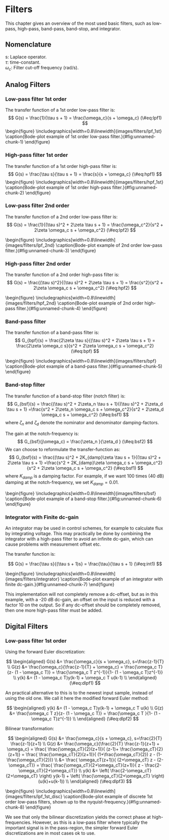 # Filters

This chapter gives an overview of the most used basic filters, such as low-pass, high-pass, band-pass, band-stop, and integrator.

## Nomenclature
s: Laplace operator.  
$\tau$: time-constant.  
$\omega_c$: Filter cut-off frequency (rad/s).  


## Analog Filters

### Low-pass filter 1st order

The transfer function of a 1st order low-pass filter is:
$$
G(s) =  \frac{1}{\tau s + 1} = \frac{\omega_c}{s + \omega_c}
(\#eq:lpf1)
$$
\begin{figure}
\includegraphics[width=0.8\linewidth]{images/filters/lpf_1st} \caption{Bode-plot example of 1st order low-pass filter.}(\#fig:unnamed-chunk-1)
\end{figure}


### High-pass filter 1st order

The transfer function of a 1st order high-pass filter is:
$$
G(s) =  \frac{\tau s}{\tau s + 1} = \frac{s}{s + \omega_c}
(\#eq:hpf1)
$$
\begin{figure}
\includegraphics[width=0.8\linewidth]{images/filters/hpf_1st} \caption{Bode-plot example of 1st order high-pass filter.}(\#fig:unnamed-chunk-2)
\end{figure}



### Low-pass filter 2nd order

The transfer function of a 2nd order low-pass filter is:
$$
G(s) =  \frac{1}{(\tau s)^2 + 2\zeta \tau s + 1} = \frac{\omega_c^2}{s^2 + 2\zeta \omega_c s + \omega_c^2}
(\#eq:lpf2)
$$

\begin{figure}
\includegraphics[width=0.8\linewidth]{images/filters/lpf_2nd} \caption{Bode-plot example of 2nd order low-pass filter.}(\#fig:unnamed-chunk-3)
\end{figure}



### High-pass filter 2nd order

The transfer function of a 2nd order high-pass filter is:
$$
G(s) =  \frac{(\tau s)^2}{(\tau s)^2 + 2\zeta \tau s + 1} = \frac{s^2}{s^2 + 2\zeta \omega_c s + \omega_c^2}
(\#eq:hpf2)
$$

\begin{figure}
\includegraphics[width=0.8\linewidth]{images/filters/hpf_2nd} \caption{Bode-plot example of 2nd order high-pass filter.}(\#fig:unnamed-chunk-4)
\end{figure}



### Band-pass filter

The transfer function of a band-pass filter is:
$$
G_{bpf}(s) =  \frac{2\zeta \tau s}{(\tau s)^2 + 2\zeta \tau s + 1} = \frac{2\zeta \omega_c s}{s^2 + 2\zeta \omega_c s + \omega_c^2}
(\#eq:bpf)
$$

\begin{figure}
\includegraphics[width=0.8\linewidth]{images/filters/bpf} \caption{Bode-plot example of a band-pass filter.}(\#fig:unnamed-chunk-5)
\end{figure}


### Band-stop filter

The transfer function of a band-stop filter (notch filter) is:
$$
G_{bsf}(s) = \frac{(\tau s)^2 + 2\zeta_n \tau s + 1}{(\tau s)^2 + 2\zeta_d \tau s + 1} 
=\frac{s^2 + 2\zeta_n \omega_c s + \omega_c^2}{s^2 + 2\zeta_d \omega_c s + \omega_c^2}
(\#eq:bsf1)
$$
where $\zeta_n$ and $\zeta_d$ denote the nominator and denominator damping-factors.

The gain at the notch-frequency is:
$$
G_{bsf}(j\omega_c) = \frac{\zeta_n }{\zeta_d }
(\#eq:bsf2)
$$
We can choose to reformulate the transfer-function as:
$$
G_{bsf}(s) = \frac{(\tau s)^2 + 2K_{damp}\zeta \tau s + 1}{(\tau s)^2 + 2\zeta \tau s + 1} 
=\frac{s^2 + 2K_{damp}\zeta \omega_c s + \omega_c^2}{s^2 + 2\zeta \omega_c s + \omega_c^2}
(\#eq:bsf1)
$$
where $K_{damp}$ is a damping factor. For example, if we want 100 times (40 dB) damping  at the notch-frequency, we set $K_{damp} = 0.01$.

\begin{figure}
\includegraphics[width=0.8\linewidth]{images/filters/bsf} \caption{Bode-plot example of a band-stop filter.}(\#fig:unnamed-chunk-6)
\end{figure}


### Integrator with Finite dc-gain

An integrator may be used in control schemes, for example to calculate flux by integrating voltage. This may practically be done by combining the integrator with a high-pass filter to avoid an infinite dc-gain, which can cause problems with measurement offset etc.

The transfer function is:

$$
G(s) =  \frac{\tau s}{(\tau s + 1)s} = \frac{\tau}{\tau s + 1}
(\#eq:int1)
$$

\begin{figure}
\includegraphics[width=0.8\linewidth]{images/filters/integrator} \caption{Bode-plot example of an integrator with finite dc-gain.}(\#fig:unnamed-chunk-7)
\end{figure}

This implementation will not completely remove a dc-offset, but as in this example, with a -20 dB dc-gain, an offset on the input is reduced with a factor 10 on the output. So if any dc-offset should be completely removed, then one more high-pass filter must be added.


## Digital Filters


### Low-pass filter 1st order

Using the forward Euler discretization:

$$
\begin{aligned}
G(s) &=  \frac{\omega_c}{s + \omega_c}, s=\frac{z-1}{T} \\
G(z) &=  \frac{\omega_c}{\frac{z-1}{T} + \omega_c} = \frac{\omega_c T}{z- (1 - \omega_c T)} 
= \frac{\omega_c T z^{-1}}{1- (1 - \omega_c T)z^{-1}} \\
y(k) &=   (1 - \omega_c T)y(k-1)   + \omega_c T u(k-1) \\
\end{aligned}
(\#eq:dlpf1)
$$

An practical alternative to this is to the newest input sample, instead of using the old one. We call it here the modified forward Euler method:

$$
\begin{aligned}
y(k) &= (1 - \omega_c T)y(k-1)   + \omega_c T u(k) \\
G(z) &=  \frac{\omega_c T z}{z- (1 - \omega_c T)} = \frac{\omega_c T }{1- (1 - \omega_c T)z^{-1}} \\
\end{aligned}
(\#eq:dlpf2)
$$


Bilinear transformation:

$$
\begin{aligned}
G(s) &=  \frac{\omega_c}{s + \omega_c}, s=\frac{2}{T} \frac{z-1}{z+1} \\
G(z) &=  \frac{\omega_c}{\frac{2}{T} \frac{z-1}{z+1} + \omega_c}
= \frac{ \frac{\omega_cT}{2}(z+1)}{ (z-1)+ \frac{\omega_cT}{2} (z+1)} 
= \frac{ \frac{\omega_cT}{2}(z+1)}{  (1+\frac{\omega_cT}{2}) z - (1-\frac{\omega_cT}{2})}  \\
 &=   \frac{ \omega_cT(z+1)}{  (2+\omega_cT) z - (2-\omega_cT)} 
 =  \frac{ \frac{\omega_cT}{2+\omega_cT}(z+1)}{   z - \frac{2-\omega_cT}{2+\omega_cT}}  \\
y(k) &=   \left( \frac{2-\omega_cT}{2+\omega_cT} \right) y(k-1)   + \left( \frac{\omega_cT}{2+\omega_cT} \right)  (u(k)+u(k-1)) \\
\end{aligned}
(\#eq:dlpf3)
$$

\begin{figure}
\includegraphics[width=0.8\linewidth]{images/filters/lpf_1st_disc} \caption{Bode-plot example of discrete 1st order low-pass filters, shown up to the nyquist-frequency.}(\#fig:unnamed-chunk-8)
\end{figure}

We see that only the bilinear discretization yields the correct phase at high-frequencies. However, as this is a low-pass filter where typically the important signal is in the pass-region, the simpler forward Euler discretizations are in most cases ok to use.


<!--
$$
\begin{aligned}
v_\alpha &=   v_a\\
v_\beta &=  \frac{1}{\sqrt{3}} (v_b-v_c) \\
\end{aligned}
(\#eq:abcAB2)
$$
-->


